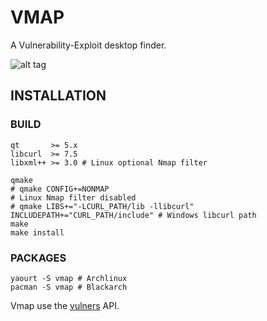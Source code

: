 # VMAP

A Vulnerability-Exploit desktop finder.

![alt tag](https://image.ibb.co/nK2ppv/vmap.png)

## INSTALLATION

### BUILD

```shell
qt       >= 5.x
libcurl  >= 7.5
libxml++ >= 3.0 # Linux optional Nmap filter
```
```shell
qmake
# qmake CONFIG+=NONMAP                                                     # Linux Nmap filter disabled
# qmake LIBS+="-LCURL_PATH/lib -llibcurl" INCLUDEPATH+="CURL_PATH/include" # Windows libcurl path
make
make install
```
### PACKAGES

```shell
yaourt -S vmap # Archlinux
pacman -S vmap # Blackarch
```

Vmap use the [vulners](https://vulners.com/api/v3/) API.
